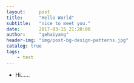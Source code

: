 ```yaml
---
layout:     post
title:      "Hello World"
subtitle:   "nice to meet you."
date:       2017-03-15 21:20:00
author:     "gehaiyang"
header-img: "img/post-bg-design-patterns.jpg"
catalog: true
tags:
    - test
---
```

* Hi......